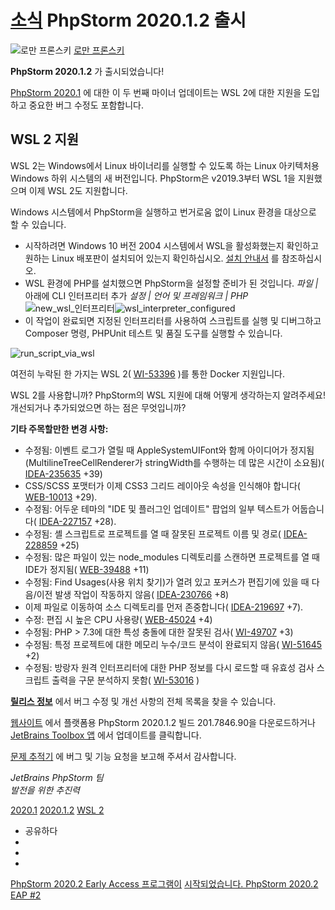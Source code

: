 [소식](/phpstorm/category/news/) PhpStorm 2020.1.2 출시 
======================

![로만 프론스키](https://secure.gravatar.com/avatar/269798998e24876e4f3ea6f6d1effdc7?s=200&r=g) [로만 프론스키](https://blog.jetbrains.com/author/rpronskiy) 



 **PhpStorm 2020.1.2** 가 출시되었습니다!

 [PhpStorm 2020.1](https://www.jetbrains.com/phpstorm/whatsnew/) 에 대한 이 두 번째 마이너 업데이트는 WSL 2에 대한 지원을 도입하고 중요한 버그 수정도 포함합니다.

 WSL 2 지원
---------

 WSL 2는 Windows에서 Linux 바이너리를 실행할 수 있도록 하는 Linux 아키텍처용 Windows 하위 시스템의 새 버전입니다. PhpStorm은 v2019.3부터 WSL 1을 지원했으며 이제 WSL 2도 지원합니다.

 Windows 시스템에서 PhpStorm을 실행하고 번거로움 없이 Linux 환경을 대상으로 할 수 있습니다.

- 시작하려면 Windows 10 버전 2004 시스템에서 WSL을 활성화했는지 확인하고 원하는 Linux 배포판이 설치되어 있는지 확인하십시오. [설치 안내서](https://docs.microsoft.com/en-us/windows/wsl/install-win10) 를 참조하십시오.
- WSL 환경에 PHP를 설치했으면 PhpStorm을 설정할 준비가 된 것입니다. *파일 |* 아래에 CLI 인터프리터 추가 *설정 | 언어 및 프레임워크 | PHP*   
    ![new_wsl_인터프리터](https://blog.jetbrains.com/wp-content/uploads/2020/06/phpstorm-new_wsl_interpreter.png)![wsl_interpreter_configured](https://blog.jetbrains.com/wp-content/uploads/2020/06/phpstorm-wsl_interpreter_configured.png)
- 이 작업이 완료되면 지정된 인터프리터를 사용하여 스크립트를 실행 및 디버그하고 Composer 명령, PHPUnit 테스트 및 품질 도구를 실행할 수 있습니다.

![run_script_via_wsl](https://blog.jetbrains.com/wp-content/uploads/2020/06/phpstorm-run_script_via_wsl.png)

 여전히 누락된 한 가지는 WSL 2( [WI-53396](https://youtrack.jetbrains.com/issue/WI-53396) )를 통한 Docker 지원입니다.

 WSL 2를 사용합니까? PhpStorm의 WSL 지원에 대해 어떻게 생각하는지 알려주세요! 개선되거나 추가되었으면 하는 점은 무엇입니까?

 **기타 주목할만한 변경 사항:**

- 수정됨: 이벤트 로그가 열릴 때 AppleSystemUIFont와 함께 아이디어가 정지됨(MultilineTreeCellRenderer가 stringWidth를 수행하는 데 많은 시간이 소요됨)( [IDEA-235635](https://youtrack.jetbrains.com/issue/IDEA-235635) +39)
- CSS/SCSS 포맷터가 이제 CSS3 그리드 레이아웃 속성을 인식해야 합니다( [WEB-10013](https://youtrack.jetbrains.com/issue/WEB-10013) +29).
- 수정됨: 어두운 테마의 "IDE 및 플러그인 업데이트" 팝업의 일부 텍스트가 어둡습니다( [IDEA-227157](https://youtrack.jetbrains.com/issue/IDEA-227157) +28).
- 수정됨: 셸 스크립트로 프로젝트를 열 때 잘못된 프로젝트 이름 및 경로( [IDEA-228859](https://youtrack.jetbrains.com/issue/IDEA-228859) +25)
- 수정됨: 많은 파일이 있는 node\_modules 디렉토리를 스캔하면 프로젝트를 열 때 IDE가 정지됨( [WEB-39488](https://youtrack.jetbrains.com/issue/WEB-39488) +11)
- 수정됨: Find Usages(사용 위치 찾기)가 열려 있고 포커스가 편집기에 있을 때 다음/이전 발생 작업이 작동하지 않음( [IDEA-230766](https://youtrack.jetbrains.com/issue/IDEA-230766) +8)
- 이제 파일로 이동하여 소스 디렉토리를 먼저 존중합니다( [IDEA-219697](https://youtrack.jetbrains.com/issue/IDEA-219697) +7).
- 수정: 편집 시 높은 CPU 사용량( [WEB-45024](https://youtrack.jetbrains.com/issue/WEB-45024) +4)
- 수정됨: PHP &gt; 7.3에 대한 특성 충돌에 대한 잘못된 검사( [WI-49707](https://youtrack.jetbrains.com/issue/WI-49707) +3)
- 수정됨: 특정 프로젝트에 대한 메모리 누수/코드 분석이 완료되지 않음( [WI-51645](https://youtrack.jetbrains.com/issue/WI-51645) +2)
- 수정됨: 방랑자 원격 인터프리터에 대한 PHP 정보를 다시 로드할 때 유효성 검사 스크립트 출력을 구문 분석하지 못함( [WI-53016](https://youtrack.jetbrains.com/issue/WI-53016) )

[**릴리스 정보**](https://confluence.jetbrains.com/display/PhpStorm/PhpStorm+2020.1.2+Release+Notes) 에서 버그 수정 및 개선 사항의 전체 목록을 찾을 수 있습니다.

 [웹사이트](https://www.jetbrains.com/phpstorm/download) 에서 플랫폼용 PhpStorm 2020.1.2 빌드 201.7846.90을 다운로드하거나 [JetBrains Toolbox 앱](https://www.jetbrains.com/toolbox/app/) 에서 업데이트를 클릭합니다.

 [문제 추적기](https://youtrack.jetbrains.com/issues/WI) 에 버그 및 기능 요청을 보고해 주셔서 감사합니다.

 *JetBrains PhpStorm 팀*  
 *발전을 위한 추진력*

 [2020.1](/phpstorm/tag/2020-1/) [2020.1.2](/phpstorm/tag/2020-1-2/) [WSL 2](/phpstorm/tag/wsl-2/)

- 공유하다
- [](https://www.facebook.com/sharer.php?u=https%3A%2F%2Fblog.jetbrains.com%2Fphpstorm%2F2020%2F06%2Fphpstorm-2020-1-2-is-released%2F)
- [](https://twitter.com/intent/tweet?source=https%3A%2F%2Fblog.jetbrains.com%2Fphpstorm%2F2020%2F06%2Fphpstorm-2020-1-2-is-released%2F&text=https%3A%2F%2Fblog.jetbrains.com%2Fphpstorm%2F2020%2F06%2Fphpstorm-2020-1-2-is-released%2F&via=phpstorm)
- [](http://www.linkedin.com/shareArticle?mini=true&url=https%3A%2F%2Fblog.jetbrains.com%2Fphpstorm%2F2020%2F06%2Fphpstorm-2020-1-2-is-released%2F)



 [PhpStorm 2020.2 Early Access 프로그램이](https://blog.jetbrains.com/phpstorm/2020/05/phpstorm-2020-2-early-access-program-is-now-open/) [시작되었습니다. PhpStorm 2020.2 EAP #2](https://blog.jetbrains.com/phpstorm/2020/06/phpstorm-2020-2-eap-2/)